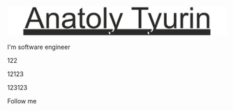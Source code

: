 ![Header](https://github.com/AnatolyTyurin/anatolytyurin/blob/main/Ava.png)


I'm software engineer

122

12123

123123

Follow me